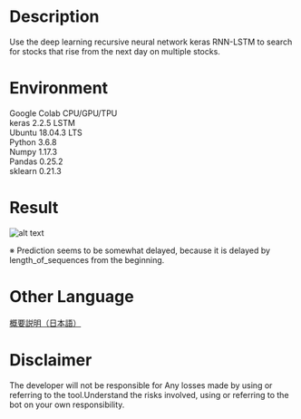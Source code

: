 # Description
Use the deep learning recursive neural network keras RNN-LSTM to search for stocks that rise from the next day on multiple stocks.

# Environment
Google Colab CPU/GPU/TPU<br>
keras 2.2.5 LSTM<br>
Ubuntu 18.04.3 LTS<br>
Python 3.6.8<br>
Numpy 1.17.3<br>
Pandas 0.25.2<br>
sklearn 0.21.3

# Result
![alt text](https://github.com/soarbear/stocks-lstm-keras/blob/master/stocks-letm-keras.jpg)

※ Prediction seems to be somewhat delayed, because it is delayed by length_of_sequences from the beginning.

# Other Language
<a href="https://memo.soarcloud.com/%e6%b7%b1%e5%b1%a4%e5%ad%a6%e7%bf%92%e3%81%a7%e6%99%82%e7%b3%bb%e5%88%97%e4%ba%88%e6%b8%ac%e3%81%ae%e4%b8%8a%e3%81%8c%e3%82%8b%e6%a0%aa%e3%81%b8/">概要説明（日本語）</a>

# Disclaimer
The developer will not be responsible for Any losses made by using or referring to the tool.Understand the risks involved, using or referring to the bot on your own responsibility.
